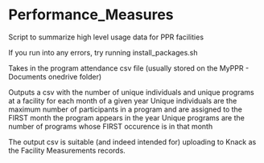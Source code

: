 # Performance_Measures
Script to summarize high level usage data for PPR facilities

If you run into any errors, try running install_packages.sh

Takes in the program attendance csv file (usually stored on the MyPPR - Documents onedrive folder)

Outputs a csv with the number of unique individuals and unique programs at a facility for each month of a given year
Unique individuals are the maximum number of participants in a program and are assigned to the FIRST month the program appears in the year
Unique programs are the number of programs whose FIRST occurence is in that month

The output csv is suitable (and indeed intended for) uploading to Knack as the Facility Measurements records. 
